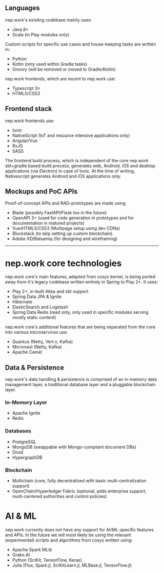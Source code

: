 ## Languages

nep.work's exisitng codebase mainly uses:

- Java 8+
- Scala (in Play modules only)

Custom scripts for specific use cases and house-keeping tasks are written in:

- Python
- Kotlin (only used within Gradle tasks)
- Groovy (will be removed or moved to Gradle/Kotlin)

nep.work frontends, which are recent to nep.work use:

- Typescript 3+
- HTML5/CSS3

## Frontend stack

nep.work frontends use:

- Ionic
- NativeScript (IoT and resource intensive applications only)
- Angular/Vue
- RxJS
- SASS

The frontend build process, which is independent of the core nep.work sbt+gradle based build process, generates web, Android, iOS and desktop applications (via Electron) in case of Ionic. At the time of writing, Nativescript generates Android and iOS applications only.

## Mockups and PoC APIs

Proof-of-concept APIs and RAD-prototypes are made using
- Blade (possibly FastAPI/Flask too in the future)
- OpenAPI 3+ (used for code generation in prototypes and for documentation in matured projects)
- Vue/HTML5/CSS3 (Multipage setup using dev CDNs)
- Blockstack (to skip setting up custom blockchain)
- Adobe XD/Balsamiq (for designing and wireframing)

_______________________________________________________________________________________________________________________

# nep.work core technologies

nep.work core's main features, adapted from cosys kernel, is being ported away from it's legacy codebase written entirely in Spring to Play 2+. It uses:

- Play 2+, in-built Akka and sbt support
- Spring Data JPA & Ignite
- Hibernate
- ElasticSearch and Logstash
- Spring Data Redis (read only, only used in specific modules serving mostly static content)

nep.work core's additional features that are being separated from the core into various microservices use:

- Quarkus (Netty, Vert.x, Kafka)
- Micronaut (Netty, Kafka)
- Apache Camel

## Data & Persistence

nep.work's data handling & persistence is comprised of an in-memory data management layer, a traditional database layer and a pluggable blockchain layer. 

### In-Memory Layer

- Apache Ignite
- Redis

### Databases

- PostgreSQL
- MongoDB (swappable with Mongo-compliant document DBs)
- Druid
- HypergraphDB

### Blockchain

- Multichain (core, fully decentralized with basic multi-centralization support)
- OpenChain/Hyperledger Fabric (optional, adds enterprise support, multi-centered authorities and control policies)

# AI & ML

nep.work currently does not have any support for AI/ML-specific features and APIs. In the future we will most likely be using the relevant (experimental) scripts and algorithms from cosys written using:

- Apache Spark MLib
- Grakn.AI
- Python (SciKit, TensorFlow, Keras)
- Julia (Flux, Spark.jl, SciKitLearn.jl, MLBase.jl, TensorFlow.jl)
